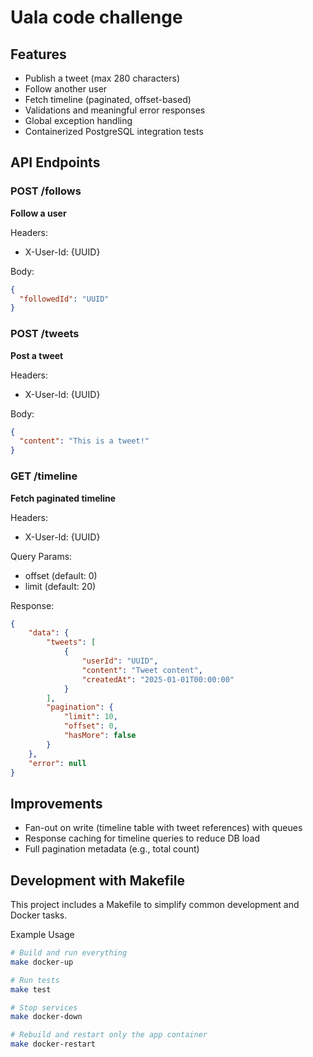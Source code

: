 # Uala code challenge

## Features

- Publish a tweet (max 280 characters)
- Follow another user
- Fetch timeline (paginated, offset-based)
- Validations and meaningful error responses
- Global exception handling
- Containerized PostgreSQL integration tests

## API Endpoints
### POST /follows
**Follow a user**

Headers:
- X-User-Id: {UUID}

Body:

```json
{
  "followedId": "UUID"
}
```

### POST /tweets
**Post a tweet**

Headers:
- X-User-Id: {UUID}

Body:

```json
{
  "content": "This is a tweet!"
}
```

### GET /timeline
**Fetch paginated timeline**

Headers:
- X-User-Id: {UUID}

Query Params:
- offset (default: 0)
- limit (default: 20)

Response:

```json
{
    "data": {
        "tweets": [
            {
                "userId": "UUID",
                "content": "Tweet content",
                "createdAt": "2025-01-01T00:00:00"
            }
        ],
        "pagination": {
            "limit": 10,
            "offset": 0,
            "hasMore": false
        }
    },
    "error": null
}
```

## Improvements
- Fan-out on write (timeline table with tweet references) with queues
- Response caching for timeline queries to reduce DB load
- Full pagination metadata (e.g., total count)

## Development with Makefile
This project includes a Makefile to simplify common development and Docker tasks.

Example Usage
```bash
# Build and run everything
make docker-up

# Run tests
make test

# Stop services
make docker-down

# Rebuild and restart only the app container
make docker-restart
```
